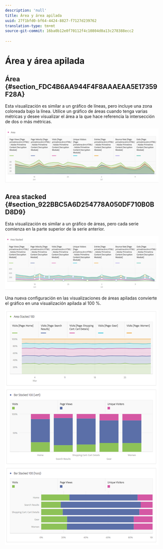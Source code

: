```yaml
---
description: 'null'
title: Área y área apilada
uuid: 27f1bfd0-bf64-4424-8827-f7127d239762
translation-type: tm+mt
source-git-commit: 16ba0b12e0f70112f4c10804d0a13c278388ecc2

---
```



# Área y área apilada

## Área {#section_FDC4B6AA944F4F8AAAEAA5E17359F28A}

Esta visualización es similar a un gráfico de líneas, pero incluye una zona coloreada bajo la línea. Utilice un gráfico de áreas cuando tenga varias métricas y desee visualizar el área a la que hace referencia la intersección de dos o más métricas.

![](assets/area.png)

## Area stacked {#section_922BBC5A6D254778A050DF710B0BD8D9}

Esta visualización es similar a un gráfico de áreas, pero cada serie comienza en la parte superior de la serie anterior.

![](assets/area-stacked.png)

Una nueva configuración en las visualizaciones de áreas apiladas convierte el gráfico en una visualización apilada al 100 %.

![](assets/areastacked100.png)

